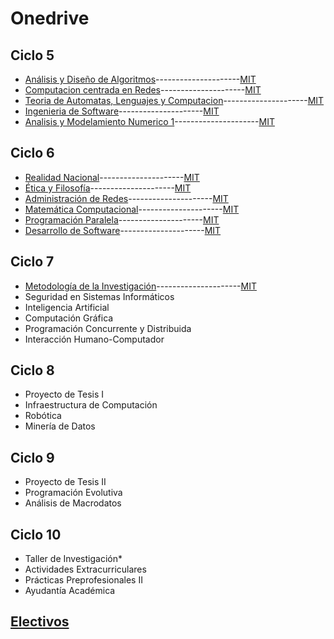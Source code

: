 # Onedrive

## Ciclo 5
- [Análisis y Diseño de Algoritmos](https://unipe-my.sharepoint.com/:f:/g/personal/jesus_santacruz_b_uni_pe/ErZfureyTqZMt5ooSOu3lcQB4UPcZ9wXPxjUap4ImDCXHA?e=PvG7Qc)---------------------[MIT](https://ocw.mit.edu/courses/6-046j-design-and-analysis-of-algorithms-spring-2015/)
- [Computacion centrada en Redes](https://1drv.ms/f/c/fdb226ef3c2e079a/EpoHLjzvJrIggP1XnQAAAAABxNtC_QjDCQizeX3Zd7ujHw?e=HbByrv)---------------------[MIT]()
- [Teoria de Automatas, Lenguajes y Computacion](https://1drv.ms/f/c/fdb226ef3c2e079a/EpoHLjzvJrIggP1YnQAAAAABYmiW1CWIqKK68ODk7NB23A?e=l1pdBJ)---------------------[MIT](https://ocw.mit.edu/courses/6-045j-automata-computability-and-complexity-spring-2011/)
- [Ingenieria de Software](https://1drv.ms/f/c/fdb226ef3c2e079a/EpoHLjzvJrIggP1anQAAAAABzwyfmQGqd8ktb6SC-sYNIw?e=2NBI7g)---------------------[MIT](https://ocw.mit.edu/courses/6-170-laboratory-in-software-engineering-fall-2005/)
- [Analisis y Modelamiento Numerico 1](https://unipe-my.sharepoint.com/:f:/g/personal/jesus_santacruz_b_uni_pe/EkK8lxMdJn5CjPDuAxPwlQABZKesenxsYOT2sKRcYtA00Q?e=6aI8ML)---------------------[MIT](https://ocw.mit.edu/courses/18-330-introduction-to-numerical-analysis-spring-2012/)
## Ciclo 6  
- [Realidad Nacional](https://1drv.ms/f/c/fdb226ef3c2e079a/EpoHLjzvJrIggP1bnQAAAAABxdUqjMvOyrvKzVwioKozYQ?e=aaSpZB)---------------------[MIT]()  
- [Ética y Filosofía](https://1drv.ms/f/c/fdb226ef3c2e079a/EpoHLjzvJrIggP1cnQAAAAABRJ85nb3ZieiPbqZ0hyGlKg?e=4cJd46)---------------------[MIT]()  
- [Administración de Redes](https://1drv.ms/f/c/fdb226ef3c2e079a/EpoHLjzvJrIggP1dnQAAAAABXCGTBYN5h7L1hxryMhONgQ?e=z5r2tt)---------------------[MIT]()  
- [Matemática Computacional](https://1drv.ms/f/c/fdb226ef3c2e079a/EpoHLjzvJrIggP1enQAAAAABKXJPBbU-s3kLpcC4XUJkCA?e=ituIiK)---------------------[MIT]()  
- [Programación Paralela](https://1drv.ms/f/c/fdb226ef3c2e079a/EpoHLjzvJrIggP1fnQAAAAABD9Y68b7kJRYHrkLEH7kjuA?e=aFqOsT)---------------------[MIT]()  
- [Desarrollo de Software](https://1drv.ms/f/c/fdb226ef3c2e079a/EpoHLjzvJrIggP1gnQAAAAABKHgzCVifMridZIBrGsv_Tw?e=RJWeet)---------------------[MIT]()  

## Ciclo 7  
- [Metodología de la Investigación](https://1drv.ms/f/c/fdb226ef3c2e079a/EpoHLjzvJrIggP1mnQAAAAAB7mCc_5_HRFtHlJxO7d8qSw?e=0QBcAl)---------------------[MIT]()  
- Seguridad en Sistemas Informáticos  
- Inteligencia Artificial  
- Computación Gráfica  
- Programación Concurrente y Distribuida  
- Interacción Humano-Computador  

## Ciclo 8  
- Proyecto de Tesis I  
- Infraestructura de Computación  
- Robótica  
- Minería de Datos  

## Ciclo 9  
- Proyecto de Tesis II  
- Programación Evolutiva  
- Análisis de Macrodatos  

## Ciclo 10  
- Taller de Investigación*  
- Actividades Extracurriculares  
- Prácticas Preprofesionales II  
- Ayudantía Académica  

## [Electivos](Electivos.md)
